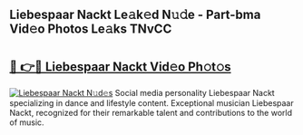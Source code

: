## Liebespaar Nackt Le𝚊k𝚎d N𝚞𝚍e - Part-bma Vid𝚎o Photos Le𝚊ks TNvCC

# <h2><a href="http://fb8olr.evod.top/?m=Liebespaar+Nackt">🔗 👉🔴 Liebespaar Nackt Vid𝚎o Ph𝚘t𝚘s</a></h2>

[![Liebespaar Nackt N𝚞d𝚎s](https://i.imgur.com/8V9OHl7.gif)](http://fb8olr.evod.top/?m=Liebespaar+Nackt)
Social media personality Liebespaar Nackt specializing in dance and lifestyle content. Exceptional musician Liebespaar Nackt, recognized for their remarkable talent and contributions to the world of music. 
